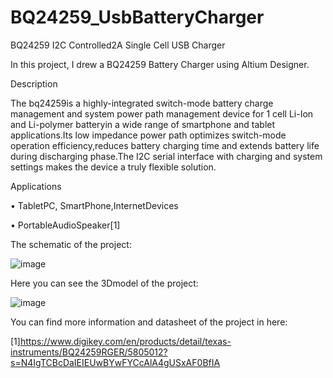 # BQ24259_UsbBatteryCharger
BQ24259 I2C Controlled2A Single Cell USB Charger

In this project, I drew a BQ24259 Battery Charger using Altium Designer.

Description 

The bq24259is a highly-integrated switch-mode battery charge management and system power path management device for 1 cell Li-Ion and Li-polymer batteryin a wide range of smartphone and tablet applications.Its low impedance power path optimizes switch-mode operation efficiency,reduces battery charging time and extends battery life during discharging phase.The I2C serial interface with charging and system settings makes the device a truly flexible solution.


Applications

•  TabletPC, SmartPhone,InternetDevices

•  PortableAudioSpeaker[1]

The schematic of the project:

![image](https://user-images.githubusercontent.com/59101099/124651768-02541600-dea4-11eb-9eab-dae7c13b07af.png)





Here you can see the 3Dmodel of the project:


![image](https://user-images.githubusercontent.com/59101099/124651556-c02ad480-dea3-11eb-8c39-ba8b224bf267.png)






You can find more information and datasheet of the project in here:

[1]https://www.digikey.com/en/products/detail/texas-instruments/BQ24259RGER/5805012?s=N4IgTCBcDaIEIEUwBYwFYCcAlA4gUSxAF0BfIA
